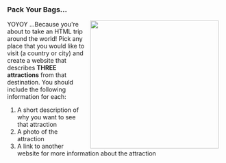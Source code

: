 ### Pack Your Bags...
YOYOY
<img src="https://after-school-assets.s3.amazonaws.com/world-travel.png" width="300px" align="right" hspace="10"> ...Because you're about to take an HTML trip around the world! Pick any place that you would like to visit (a country or city) and create a website that describes **THREE attractions** from that destination. You should include the following information for each:

1. A short description of why you want to see that attraction
2. A photo of the attraction
3. A link to another website for more information about the attraction
